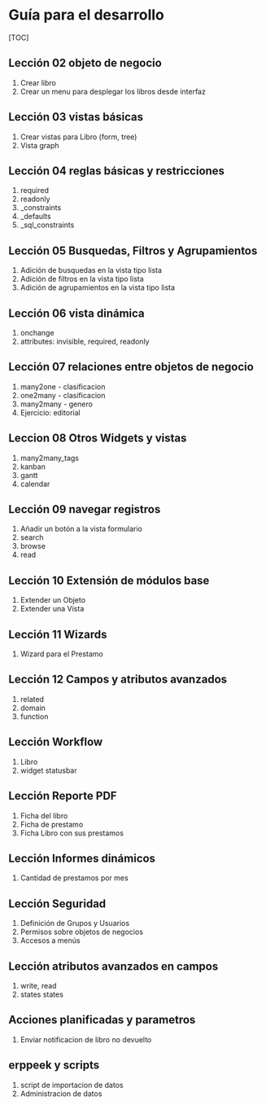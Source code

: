 Guía para el desarrollo
========================

[TOC]

Lección 02 objeto de negocio
-------------------------
1. Crear libro
1. Crear un menu para desplegar los libros desde interfaz

Lección 03 vistas básicas
-----------------
1. Crear vistas para Libro (form, tree)
1. Vista graph

Lección 04 reglas básicas y restricciones
--------------------------------------
1. required
1. readonly
1. _constraints
1. _defaults
1. _sql_constraints

Lección 05 Busquedas, Filtros y Agrupamientos
------------------------------------------
1. Adición de busquedas en la vista tipo lista
1. Adición de filtros en la vista tipo lista
1. Adición de agrupamientos en la vista tipo lista

Lección 06 vista dinámica
----------------------
1. onchange
1. attributes: invisible, required, readonly

Lección 07 relaciones entre objetos de negocio
-------------------------------------------
1. many2one - clasificacion
1. one2many - clasificacion
1. many2many - genero
1. Ejercicio: editorial

Leccion 08 Otros Widgets y vistas
---------------
1. many2many_tags
1. kanban
1. gantt
1. calendar

Lección 09 navegar registros
-------------------------
1. Añadir un botón a la vista formulario
2. search
1. browse
1. read

Lección 10 Extensión de módulos base
-------------------------
1. Extender un Objeto
1. Extender una Vista

Lección 11 Wizards
------------------
1. Wizard para el Prestamo

Lección 12 Campos y atributos avanzados
--------------------------
1. related
1. domain
1. function

Lección Workflow
----------------
1. Libro
1. widget statusbar

Lección Reporte PDF
-------------------
1. Ficha del libro
1. Ficha de prestamo
1. Ficha Libro con sus prestamos

Lección Informes dinámicos
--------------------------
1. Cantidad de prestamos por mes

Lección Seguridad
-----------------
1. Definición de Grupos y Usuarios
1. Permisos sobre objetos de negocios
1. Accesos a menús

Lección atributos avanzados en campos
-------------------------------------
1. write, read
1. states states

Acciones planificadas y parametros
----------------------------------
1. Enviar notificacion de libro no devuelto

erppeek y scripts
-----------------
1. script de importacion de datos
1. Administracion de datos
